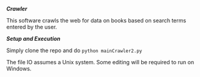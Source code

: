 ***Crawler***

This software crawls the web for data on books based on search terms entered by the user.

***Setup and Execution***

Simply clone the repo and do `python mainCrawler2.py`

The file IO assumes a Unix system. Some editing will be required to run on Windows.
